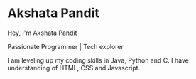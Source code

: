 # Akshata Pandit 
Hey, I'm Akshata Pandit


Passionate Programmer | Tech explorer




I am leveling up my coding skills in Java, Python and C. I have understanding of HTML, CSS and Javascript.
